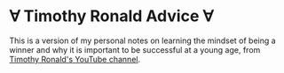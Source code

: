 # ∀ Timothy Ronald Advice ∀

This is a version of my personal notes on learning the mindset of being a winner and why it is important to be successful at a young age, from [Timothy Ronald's YouTube channel](https://www.youtube.com/@TimothyRonald).
